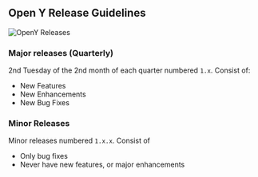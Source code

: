 ## Open Y Release Guidelines

![OpenY Releases](https://s8.postimg.cc/vgvt8dlxx/releases.png)

### Major releases (Quarterly)

2nd Tuesday of the 2nd month of each quarter numbered `1.x`. Consist of:

- New Features
- New Enhancements
- New Bug Fixes

### Minor Releases

Minor releases numbered `1.x.x`. Consist of

- Only bug fixes
- Never have new features, or major enhancements